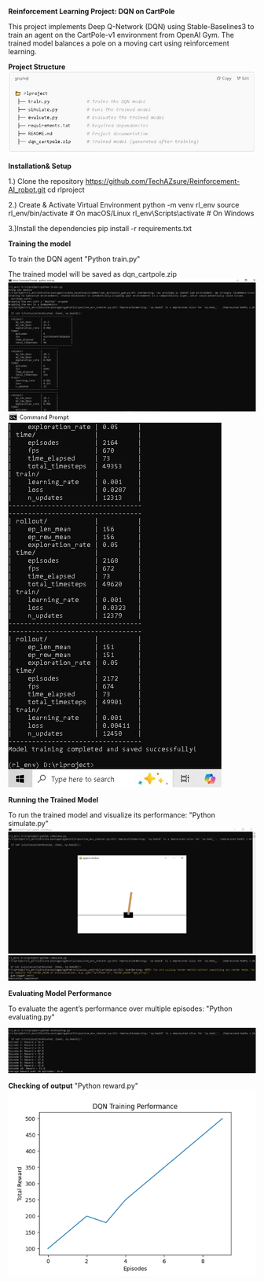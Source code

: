 **Reinforcement Learning Project: DQN on CartPole**

This project implements Deep Q-Network (DQN) using Stable-Baselines3 to train an agent on the CartPole-v1 environment from OpenAI Gym. The trained model balances a pole on a moving cart using reinforcement learning.

**Project Structure**
![alt text](project_structure.JPG)

**Installation& Setup**

1.) Clone the repository
https://github.com/TechAZsure/Reinforcement-AI_robot.git
cd rlproject

2.) Create & Activate Virtual Environment
python -m venv rl_env
source rl_env/bin/activate  # On macOS/Linux
rl_env\Scripts\activate     # On Windows

3.)Install the dependencies
pip install -r requirements.txt


**Training the model**

To train the DQN agent
"Python train.py"

The trained model will be saved as dqn_cartpole.zip
![alt text](train_1.JPG)
![alt text](train_2.JPG)

**Running the Trained Model**

To run the trained model and visualize its performance:
"Python simulate.py"
![alt text](simulate_1.png)
![alt text](simulate.JPG)

**Evaluating Model Performance**

To evaluate the agent’s performance over multiple episodes:
"Python evaluating.py"

![alt text](evaluating.JPG)


**Checking of output**
"Python reward.py"
![alt text](reward.png)
